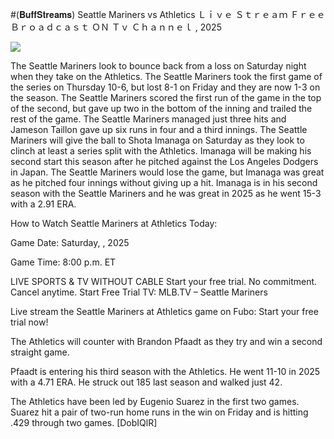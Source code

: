 #(𝐁𝐮𝐟𝐟𝐒𝐭𝐫𝐞𝐚𝐦𝐬) Seattle Mariners vs Athletics Ｌｉｖｅ Ｓｔｒｅａｍ Ｆｒｅｅ Ｂｒｏａｄｃａｓｔ ＯＮ Ｔｖ Ｃｈａｎｎｅｌ , 2025  
  
  
[![](https://i.imgur.com/qSNzIqt.png)](https://movie.rssnews.media/CgeepznGt.php)  
  
The Seattle Mariners look to bounce back from a loss on Saturday night when they take on the Athletics. The Seattle Mariners took the first game of the series on Thursday 10-6, but lost 8-1 on Friday and they are now 1-3 on the season. The Seattle Mariners scored the first run of the game in the top of the second, but gave up two in the bottom of the inning and trailed the rest of the game. The Seattle Mariners managed just three hits and Jameson Taillon gave up six runs in four and a third innings. The Seattle Mariners will give the ball to Shota Imanaga on Saturday as they look to clinch at least a series split with the Athletics. Imanaga will be making his second start this season after he pitched against the Los Angeles Dodgers in Japan. The Seattle Mariners would lose the game, but Imanaga was great as he pitched four innings without giving up a hit. Imanaga is in his second season with the Seattle Mariners and he was great in 2025 as he went 15-3 with a 2.91 ERA.

How to Watch Seattle Mariners at Athletics Today:

Game Date: Saturday, , 2025

Game Time: 8:00 p.m. ET

LIVE SPORTS & TV WITHOUT CABLE
Start your free trial. No commitment. Cancel anytime.
Start Free Trial
TV: MLB.TV – Seattle Mariners

Live stream the Seattle Mariners at Athletics game on Fubo: Start your free trial now!

The Athletics will counter with Brandon Pfaadt as they try and win a second straight game.

Pfaadt is entering his third season with the Athletics. He went 11-10 in 2025 with a 4.71 ERA. He struck out 185 last season and walked just 42.

The Athletics have been led by Eugenio Suarez in the first two games. Suarez hit a pair of two-run home runs in the win on Friday and is hitting .429 through two games. [DobIQlR]